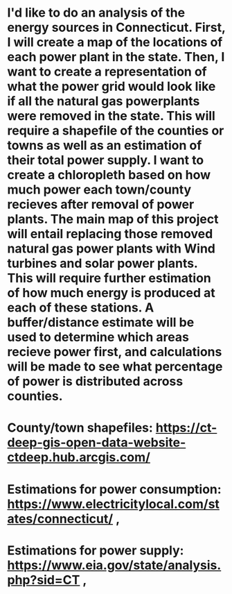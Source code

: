 # I'd like to do an analysis of the energy sources in Connecticut. First, I will create a map of the locations of each power plant in the state. Then, I want to create a representation of what the power grid would look like if all the natural gas powerplants were removed in the state. This will require a shapefile of the counties or towns as well as an estimation of their total power supply. I want to create a chloropleth based on how much power each town/county recieves after removal of power plants. The main map of this project will entail replacing those removed natural gas power plants with Wind turbines and solar power plants. This will require further estimation of how much energy is produced at each of these stations. A buffer/distance estimate will be used to determine which areas recieve power first, and calculations will be made to see what percentage of power is distributed across counties. 
# County/town shapefiles: https://ct-deep-gis-open-data-website-ctdeep.hub.arcgis.com/
# Estimations for power consumption: https://www.electricitylocal.com/states/connecticut/ , 
# Estimations for power supply: https://www.eia.gov/state/analysis.php?sid=CT , 

